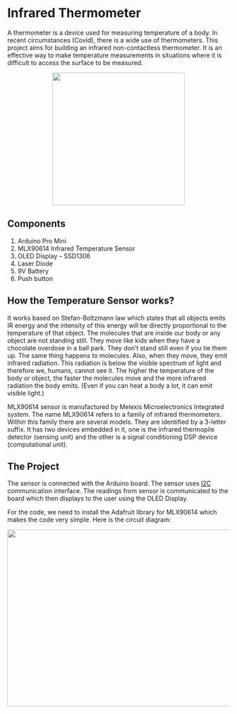 # Infrared Thermometer

A thermometer is a device used for measuring temperature of a body. In recent circumstances (Covid), there is a wide use of thermometers. This project aims for building an infrared non-contactless thermometer. It is an effective way to make temperature measurements in situations where it is difficult to access the surface to be measured.

<div align="center">
    <img src="https://user-images.githubusercontent.com/85028192/121882646-703a7100-cd2e-11eb-9250-8e7e5ac633a8.png" width="300" height="300"/>
    <br/>
</div>

## Components

1. Arduino Pro Mini
2. MLX90614 Infrared Temperature Sensor
3. OLED Display – SSD1306
4. Laser Diode
5. 9V Battery
6. Push button

## How the Temperature Sensor works?

It works based on Stefan-Boltzmann law which states that all objects emits IR energy and the intensity of this energy will be directly proportional to the temperature of that object. The molecules that are inside our body or any object are not standing still. They move like kids when they have a chocolate overdose in a ball park. They don’t stand still even if you tie them up. The same thing happens to molecules. Also, when they move, they emit infrared radiation. This radiation is below the visible spectrum of light and therefore we, humans, cannot see it. The higher the temperature of the body or object, the faster the molecules move and the more infrared radiation the body emits. (Even if you can heat a body a lot, it can emit visible light.)

MLX90614 sensor is manufactured by Melexis Microelectronics Integrated system. The name MLX90614 refers to a family of infrared thermometers. Within this family there are several models. They are identified by a 3-letter suffix. It has two devices embedded in it, one is the infrared thermopile detector (sensing unit) and the other is a signal conditioning DSP device (computational unit). 

## The Project

The sensor is connected with the Arduino board. The sensor uses [I2C](https://en.wikipedia.org/wiki/I%C2%B2C) communication interface. The readings from sensor is communicated to the board which then displays to the user using the OLED Display.

For the code, we need to install the Adafruit library for MLX90614 which makes the code very simple. Here is the circuit diagram:

<div align="center">
    <img src="https://user-images.githubusercontent.com/85028192/121884803-ff488880-cd30-11eb-9255-22ecdb4c9be4.png" width="600" height="400"/>
    <br/>
</div>
